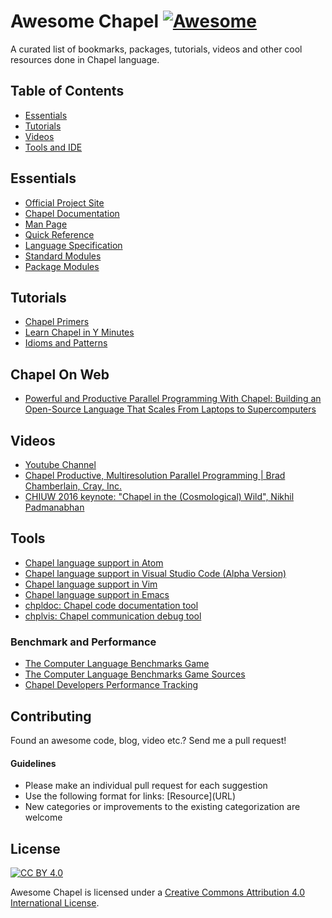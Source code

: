 # Awesome Chapel [![Awesome](https://cdn.rawgit.com/sindresorhus/awesome/d7305f38d29fed78fa85652e3a63e154dd8e8829/media/badge.svg)](https://github.com/sindresorhus/awesome)

A curated list of bookmarks, packages, tutorials, videos and other cool resources done in Chapel language.

## Table of Contents
- [Essentials](#essentials)
- [Tutorials](#tutorials)
- [Videos](#videos)
- [Tools and IDE](#tools)
 
## Essentials
* [Official Project Site](http://chapel.cray.com/)
* [Chapel Documentation](http://chapel.cray.com/docs/latest/)
* [Man Page](http://chapel.cray.com/docs/latest/usingchapel/man.html)
* [Quick Reference](http://chapel.cray.com/docs/latest/_downloads/quickReference.pdf)
* [Language Specification](http://chapel.cray.com/docs/latest/_downloads/chapelLanguageSpec.pdf)
* [Standard Modules](http://chapel.cray.com/docs/latest/modules/modules.html)
* [Package Modules](http://chapel.cray.com/docs/latest/modules/packages.html)


## Tutorials
* [Chapel Primers](http://chapel.cray.com/docs/master/primers/primers.html)
* [Learn Chapel in Y Minutes](https://learnxinyminutes.com/docs/chapel/)
* [Idioms and Patterns](https://github.com/chapel-lang/chapel/tree/master/test/release/examples/programs)

## Chapel On Web
* [Powerful and Productive Parallel Programming With Chapel: Building an Open-Source Language That Scales From Laptops to Supercomputers](http://www.hostingadvice.com/blog/powerful-and-productive-parallel-programming-with-chapel/)


## Videos

* [Youtube Channel](https://www.youtube.com/channel/UCHmm27bYjhknK5mU7ZzPGsQ)
* [Chapel Productive, Multiresolution Parallel Programming | Brad Chamberlain, Cray, Inc.](https://www.youtube.com/watch?v=0DjIdRJIqRY)
* [CHIUW 2016 keynote: "Chapel in the (Cosmological) Wild", Nikhil Padmanabhan](https://www.youtube.com/watch?v=pnKLp0BTPks)

## Tools
* [Chapel language support in Atom](https://github.com/fsouza/language-chapel)
* [Chapel language support in Visual Studio Code \(Alpha Version\)](https://github.com/marcoscleison/chapel-vscode)
* [Chapel language support in Vim](https://github.com/chapel-lang/chapel/tree/master/highlight/vim)
* [Chapel language support in Emacs](https://github.com/chapel-lang/chapel/tree/master/highlight/emacs)
* [chpldoc: Chapel code documentation tool](http://chapel.cray.com/docs/latest/tools/chpldoc/chpldoc.html)
* [chplvis: Chapel communication debug tool](http://chapel.cray.com/docs/latest/tools/chplvis/chplvis.html)

### Benchmark and Performance
* [The Computer Language Benchmarks Game](http://benchmarksgame.alioth.debian.org/u64q/chapel.html)
* [The Computer Language Benchmarks Game Sources](https://github.com/chapel-lang/chapel/blob/master/test/studies/shootout/submitted/README.md)
* [Chapel Developers Performance Tracking](http://chapel.sourceforge.net/perf/)

## Contributing

Found an awesome code, blog, video etc.? Send me a pull request!

#### Guidelines

* Please make an individual pull request for each suggestion
* Use the following format for links: \[Resource\]\(URL\)
* New categories or improvements to the existing categorization are welcome

## License

[![CC BY 4.0](https://licensebuttons.net/l/by/4.0/88x31.png)](https://creativecommons.org/licenses/by/4.0/)

Awesome Chapel is licensed under a  [Creative Commons Attribution 4.0 International License](https://creativecommons.org/licenses/by/4.0/).
